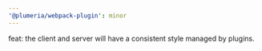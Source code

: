 ```yaml
---
'@plumeria/webpack-plugin': minor
---
```


feat: the client and server will have a consistent style managed by plugins.
